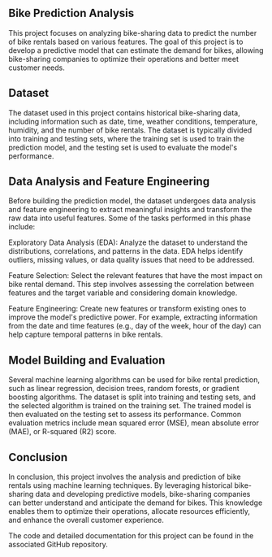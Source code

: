 <h2>Bike Prediction Analysis</h2>
This project focuses on analyzing bike-sharing data to predict the number of bike rentals based on various features. The goal of this project is to develop a predictive model that can estimate the demand for bikes, allowing bike-sharing companies to optimize their operations and better meet customer needs.

<h2>Dataset</h2>
The dataset used in this project contains historical bike-sharing data, including information such as date, time, weather conditions, temperature, humidity, and the number of bike rentals. The dataset is typically divided into training and testing sets, where the training set is used to train the prediction model, and the testing set is used to evaluate the model's performance.

<h2>Data Analysis and Feature Engineering</h2>
Before building the prediction model, the dataset undergoes data analysis and feature engineering to extract meaningful insights and transform the raw data into useful features. Some of the tasks performed in this phase include:

Exploratory Data Analysis (EDA): Analyze the dataset to understand the distributions, correlations, and patterns in the data. EDA helps identify outliers, missing values, or data quality issues that need to be addressed.

Feature Selection: Select the relevant features that have the most impact on bike rental demand. This step involves assessing the correlation between features and the target variable and considering domain knowledge.

Feature Engineering: Create new features or transform existing ones to improve the model's predictive power. For example, extracting information from the date and time features (e.g., day of the week, hour of the day) can help capture temporal patterns in bike rentals.

<h2>Model Building and Evaluation</h2>
Several machine learning algorithms can be used for bike rental prediction, such as linear regression, decision trees, random forests, or gradient boosting algorithms. The dataset is split into training and testing sets, and the selected algorithm is trained on the training set. The trained model is then evaluated on the testing set to assess its performance. Common evaluation metrics include mean squared error (MSE), mean absolute error (MAE), or R-squared (R2) score.

<h2>Conclusion</h2>
In conclusion, this project involves the analysis and prediction of bike rentals using machine learning techniques. By leveraging historical bike-sharing data and developing predictive models, bike-sharing companies can better understand and anticipate the demand for bikes. This knowledge enables them to optimize their operations, allocate resources efficiently, and enhance the overall customer experience.

The code and detailed documentation for this project can be found in the associated GitHub repository.
